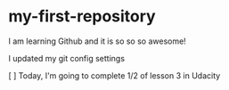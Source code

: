 # my-first-repository

I am learning Github and it is so so so awesome!

I updated my git config settings

[ ] Today, I'm going to complete 1/2 of lesson 3 in Udacity